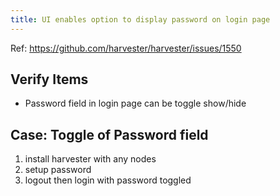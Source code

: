 ```yaml
---
title: UI enables option to display password on login page
---
```

Ref: https://github.com/harvester/harvester/issues/1550

## Verify Items
  - Password field in login page can be toggle show/hide

## Case: Toggle of Password field
1. install harvester with any nodes
1. setup password
1. logout then login with password toggled

